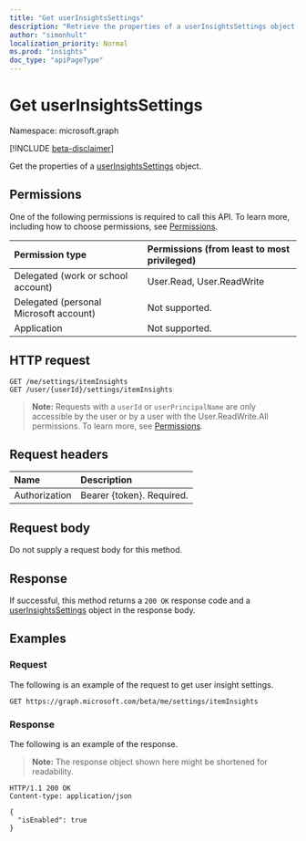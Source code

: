 ```yaml
---
title: "Get userInsightsSettings"
description: "Retrieve the properties of a userInsightsSettings object."
author: "simonhult"
localization_priority: Normal
ms.prod: "insights"
doc_type: "apiPageType"
---
```


# Get userInsightsSettings

Namespace: microsoft.graph

[!INCLUDE [beta-disclaimer](../../includes/beta-disclaimer.md)]

Get the properties of a [userInsightsSettings](../resources/userinsightssettings.md) object.

## Permissions

One of the following permissions is required to call this API. To learn more, including how to choose permissions, see [Permissions](/graph/permissions-reference).

|Permission type      | Permissions (from least to most privileged)              |
|:--------------------|:---------------------------------------------------------|
|Delegated (work or school account) | User.Read, User.ReadWrite |
|Delegated (personal Microsoft account) | Not supported.    |
|Application | Not supported. |


## HTTP request
<!-- { "blockType": "ignored" } -->
```http
GET /me/settings/itemInsights
GET /user/{userId}/settings/itemInsights
```

>**Note:** Requests with a `userId` or `userPrincipalName` are only accessible by the user or by a user with the User.ReadWrite.All permissions. To learn more, see [Permissions](/graph/permissions-reference).

## Request headers

| Name       | Description|
|:-----------|:----------|
| Authorization  | Bearer {token}. Required. |

## Request body

Do not supply a request body for this method.

## Response

If successful, this method returns a `200 OK` response code and a [userInsightsSettings](../resources/userinsightssettings.md) object in the response body.

## Examples

### Request

The following is an example of the request to get user insight settings.

<!-- {
  "blockType": "request",
  "name": "get_userInsightsSettings"
}-->

```http
GET https://graph.microsoft.com/beta/me/settings/itemInsights
```


### Response

The following is an example of the response. 
> **Note:** The response object shown here might be shortened for readability.

<!-- {
  "blockType": "response",
  "truncated": true,
  "@odata.type": "microsoft.graph.userInsightsSettings",
  "name": "get_userInsightsSettings"
} -->

```http
HTTP/1.1 200 OK
Content-type: application/json

{
  "isEnabled": true
}
```


